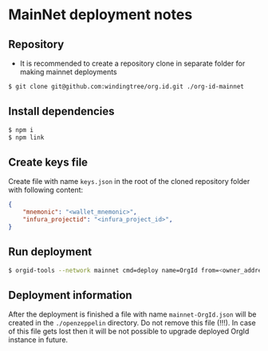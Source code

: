 # MainNet deployment notes

## Repository

- It is recommended to create a repository clone in separate folder for making mainnet deployments

```bash
$ git clone git@github.com:windingtree/org.id.git ./org-id-mainnet
```

## Install dependencies

```bash
$ npm i
$ npm link
```

## Create keys file

Create file with name `keys.json` in the root of the cloned repository folder with following content:

```json
{
    "mnemonic": "<wallet_mnemonic>",
    "infura_projectid": "<infura_project_id>",
}
```

## Run deployment

```bash
$ orgid-tools --network mainnet cmd=deploy name=OrgId from=<owner_address> initMethod=initialize initArgs=<owner_address>,<lif_token_address>
```

## Deployment information

After the deployment is finished a file with name `mainnet-OrgId.json` will be created in the `./openzeppelin` directory. Do not remove this file (!!!). In case of this file gets lost then it will be not possible to upgrade deployed OrgId instance in future.